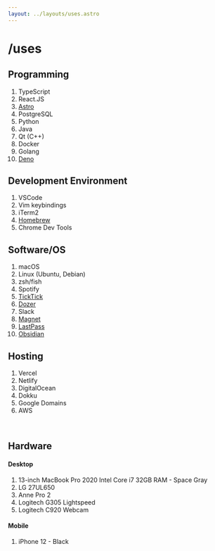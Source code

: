 ```yaml
---
layout: ../layouts/uses.astro
---
```


# /uses

## Programming

1. TypeScript
2. React.JS
3. [Astro](https://astro.build/)
4. PostgreSQL
5. Python
6. Java
7. Qt (C++)
8. Docker
9. Golang
10. [Deno](https://deno.land/)

## Development Environment

1. VSCode
2. Vim keybindings
3. iTerm2
4. [Homebrew](https://brew.sh/)
5. Chrome Dev Tools

## Software/OS

1. macOS
2. Linux (Ubuntu, Debian)
3. zsh/fish
4. Spotify
5. [TickTick](https://ticktick.com/?language=en_US)
6. [Dozer](https://github.com/Mortennn/Dozer)
7. Slack
8. [Magnet](https://apps.apple.com/us/app/magnet/id441258766?mt=12)
9. [LastPass](https://www.lastpass.com/)
10. [Obsidian](https://obsidian.md/)

## Hosting

1. Vercel
2. Netlify
3. DigitalOcean
4. Dokku
5. Google Domains
6. AWS

</br>

## Hardware

#### Desktop

1. 13-inch MacBook Pro 2020 Intel Core i7 32GB RAM - Space Gray
2. LG 27UL650
3. Anne Pro 2
4. Logitech G305 Lightspeed
5. Logitech C920 Webcam

#### Mobile

1. iPhone 12 - Black
